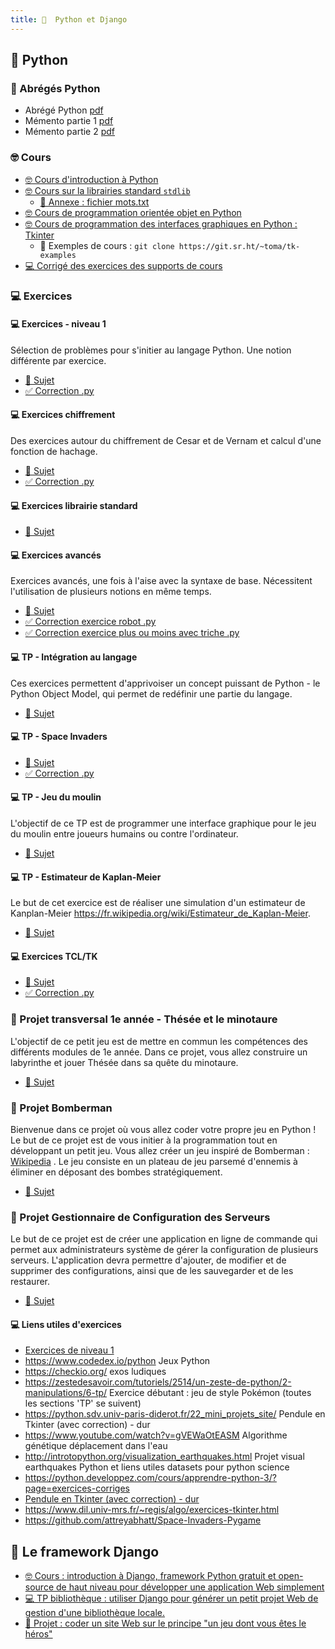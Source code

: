 ```yaml
---
title: 󰌠  Python et Django
---
```


## 󰌠  Python

### 󰌠 Abrégés Python

- Abrégé Python [pdf](/cours/python/abregepython.pdf)
- Mémento partie 1 [pdf](/cours/python/Partie_1_memento_Python_3.pdf)
- Mémento partie 2 [pdf](/cours/python/Partie_2_memento_Python_3.pdf)

### 🤓 Cours

- [🤓 Cours d'introduction à Python](/cours/python/python-cours-niveau1)
- [🤓 Cours sur la librairies standard `stdlib`](/cours/python/python-cours-stdlib)
  - [📄 Annexe : fichier mots.txt](/cours/python/mots.txt)
- [🤓 Cours de programmation orientée objet en Python](/cours/python/python-cours-poo)
- [🤓 Cours de programmation des interfaces graphiques en Python : Tkinter](/cours/python/python-cours-tkinter)
  -  Exemples de cours : `git clone https://git.sr.ht/~toma/tk-examples`
- [💻 Corrigé des exercices des supports de cours](/cours/python/python-exos-cours-corrige)

### 💻  Exercices

#### 💻 Exercices - niveau 1

Sélection de problèmes pour s'initier au langage Python.
Une notion différente par exercice.

- [📄 Sujet](/cours/python/python-exos-niv1)
- [✅ Correction .py](/cours/python/python-exos-niv1_correction.py)

#### 💻 Exercices chiffrement

Des exercices autour du chiffrement de Cesar et de Vernam et calcul d'une fonction de hachage.

- [📄 Sujet](/cours/python/python-exos-chiffrement)
- [✅ Correction .py](/cours/python/python-exos-chiffrement_corrige.py)

#### 💻 Exercices librairie standard

- [📄 Sujet](/cours/python/python-exos-stdlib)

#### 💻 Exercices avancés

Exercices avancés, une fois à l'aise avec la syntaxe de base. Nécessitent l'utilisation de plusieurs notions en même temps.

- [📄 Sujet](/cours/python/python-exos-avance)
- [✅ Correction exercice robot .py](/cours/python/python-exos-avance_correction_robot.py)
- [✅ Correction exercice plus ou moins avec triche .py](/cours/python/python-exos-avance_correction_tricheur.py)

#### 💻 TP - Intégration au langage

Ces exercices permettent d'apprivoiser un concept puissant de Python - le Python Object Model, qui permet de redéfinir une partie du langage.

- [📄 Sujet](/cours/python/python-tp-integration-langage)

#### 💻 TP - Space Invaders

- [📄 Sujet](/cours/python/python-tp-space_invaders)
- [✅ Correction .py](/cours/python/python-tp-space_invaders-correction.py)

#### 💻 TP - Jeu du moulin

L'objectif de ce TP est de programmer une interface graphique pour le jeu du moulin entre joueurs humains ou contre l'ordinateur.

- [📄 Sujet](/cours/python/python-tp-moulin)

#### 💻 TP - Estimateur de Kaplan-Meier

Le but de cet exercice est de réaliser une simulation d'un estimateur de Kanplan-Meier <https://fr.wikipedia.org/wiki/Estimateur_de_Kaplan-Meier>.

- [📄 Sujet](/cours/python/python-kaplan-meier)

#### 💻 Exercices TCL/TK

- [📄 Sujet](/cours/python/python-exos-tk)
- [✅ Correction .py](/cours/python/python-exos-tk_correction.py)

### 📌 Projet transversal 1e année - Thésée et le minotaure

L'objectif de ce petit jeu est de mettre en commun les compétences des différents modules de 1e année. Dans ce projet, vous allez construire un labyrinthe et jouer Thésée dans sa quête du minotaure.

- [📄 Sujet](/cours/python/projet-transversal-labyrinthe)

### 📌 Projet Bomberman

Bienvenue dans ce projet où vous allez coder votre propre jeu en Python ! Le but de ce projet est de vous initier à la programmation tout en développant un petit jeu. Vous allez créer un jeu inspiré de Bomberman : [Wikipedia](https://en.wikipedia.org/wiki/Bomberman) . Le jeu consiste en un plateau de jeu parsemé d'ennemis à éliminer en déposant des bombes stratégiquement.

- [📄 Sujet](/cours/python/python-projet-bomberman)

### 📌 Projet Gestionnaire de Configuration des Serveurs

Le but de ce projet est de créer une application en ligne de commande qui permet aux administrateurs système de gérer la configuration de plusieurs serveurs. L'application devra permettre d'ajouter, de modifier et de supprimer des configurations, ainsi que de les sauvegarder et de les restaurer.

- [📄 Sujet](/cours/python/python-projet-gestion_configs)

#### 💻 Liens utiles d'exercices

- [Exercices de niveau 1](https://supports.uptime-formation.fr/03-python/partie-1/exos-1/)
- <https://www.codedex.io/python> Jeux Python
- <https://checkio.org/> exos ludiques
- <https://zestedesavoir.com/tutoriels/2514/un-zeste-de-python/2-manipulations/6-tp/> Exercice débutant : jeu de style Pokémon (toutes les sections 'TP' se suivent)
- <https://python.sdv.univ-paris-diderot.fr/22_mini_projets_site/> Pendule en Tkinter (avec correction) - dur
- <https://www.youtube.com/watch?v=gVEWaOtEASM> Algorithme génétique déplacement dans l'eau
- <http://introtopython.org/visualization_earthquakes.html> Projet visual earthquakes Python et liens utiles datasets pour python science
- <https://python.developpez.com/cours/apprendre-python-3/?page=exercices-corriges>
- [Pendule en Tkinter (avec correction) - dur](https://python.sdv.univ-paris-diderot.fr/22_mini_projets_site/)
- <https://www.dil.univ-mrs.fr/~regis/algo/exercices-tkinter.html>
- <https://github.com/attreyabhatt/Space-Invaders-Pygame>

##   Le framework Django

- [🤓 Cours : introduction à Django, framework Python gratuit et open-source de haut niveau pour développer une application Web simplement](/cours/python/django/django-cours)
- [💻 TP bibliothèque : utiliser Django pour générer un petit projet Web de gestion d'une bibliothèque locale.](/cours/python/django/django-tp)
- [📌 Projet : coder un site Web sur le principe "un jeu dont vous êtes le héros"](/cours/python/django/django-jeu-heros)
